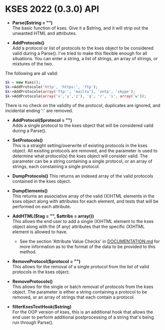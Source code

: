 # KSES 2022 (0.3.0) API

* **Parse($string = "")**  
  The basic function of kses.  Give it a $string, and it will strip
  out the unwanted HTML and attributes.


* **AddProtocols()**  
  Add a protocol or list of protocols to the kses object to be
  considered valid during a Parse().  I've tried to make this
  flexible enough for all situations.  You can enter a string,
  a list of strings, an array of strings, or mixtures of the two.

  
The following are all valid:
```php
$k = new Kses();
$k->AddProtocole('http', 'https:', 'ftp');
$k->AddProtocole(array('ftp:', 'mailto'), 'nntp', 'skype');
$k->AddProtocole(array('x','y','z'), 'q', 'r', 's', array('w'));
```
There is no check on the validity of the protocol, duplicates are ignored,
and incidental ending ':' are removed. 

* **AddProtocol($protocol = "")**    
  Adds a single protocol to the kses object that will be considered 
  valid during a Parse().


* **SetProtocols()**  
  This is a straight setting/overwrite of existing protocols in the
  kses object.  All existing protocols are removed, and the parameter
  is used to determine what protocol(s) the kses object will consider
  valid.  The parameter can be a string containing a single protocol,
  or an array of strings, each constaining a single protocol.


* **DumpProtocols()**
	This returns an indexed array of the valid protocols contained in
	the kses object.


* **DumpElements()**  
  This returns an associative array of the valid (X)HTML elements in
  the kses object along with attributes for each element, and tests
  that will be performed on each attribute.


* **AddHTML($tag = "", $attribs = array())**  
  This allows the end user to add a single (X)HTML element to the
  kses object along with the (if any) attributes that the specific
  (X)HTML element is allowed to have.

	* See the section 'Attribute Value Checks' in
	  [DOCUMENTATION.md](DOCUMENTATION.md) for more
	  information as to the format of the data to be
	  provided to this method.


* **RemoveProtocol($protocol = "")**  
  This allows for the removal of a single protocol from the list of
  valid protocols in the kses object.


* **RemoveProtocols()**  
  This allows for the single or batch removal of protocols from the
  kses object.  The parameter is either a string containing a 
  protocol to be removed, or an array of strings that each contain
  a protocol.


* **filterKsesTextHook($string)**  
  For the OOP version of kses, this is an additional hook that allows
  the end user to perform additional postprocessing of a string
  that's being run through Parse().
